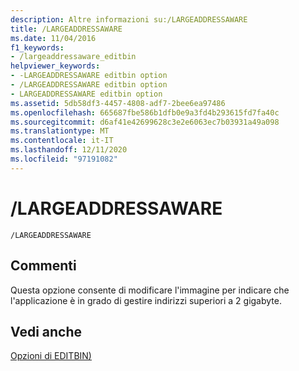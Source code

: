 ```yaml
---
description: Altre informazioni su:/LARGEADDRESSAWARE
title: /LARGEADDRESSAWARE
ms.date: 11/04/2016
f1_keywords:
- /largeaddressaware_editbin
helpviewer_keywords:
- -LARGEADDRESSAWARE editbin option
- /LARGEADDRESSAWARE editbin option
- LARGEADDRESSAWARE editbin option
ms.assetid: 5db58df3-4457-4808-adf7-2bee6ea97486
ms.openlocfilehash: 665687fbe586b1dfb0e9a3fd4b293615fd7fa40c
ms.sourcegitcommit: d6af41e42699628c3e2e6063ec7b03931a49a098
ms.translationtype: MT
ms.contentlocale: it-IT
ms.lasthandoff: 12/11/2020
ms.locfileid: "97191082"
---
```

# <a name="largeaddressaware"></a>/LARGEADDRESSAWARE

```
/LARGEADDRESSAWARE
```

## <a name="remarks"></a>Commenti

Questa opzione consente di modificare l'immagine per indicare che l'applicazione è in grado di gestire indirizzi superiori a 2 gigabyte.

## <a name="see-also"></a>Vedi anche

[Opzioni di EDITBIN)](editbin-options.md)
